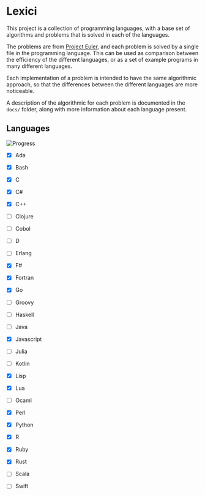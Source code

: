 # Lexici #

This project is a collection of programming languages, with a base set of
algorithms and problems that is solved in each of the languages.

The problems are from [Project Euler](https://projecteuler.net), and each
problem is solved by a single file in the programming language. This can be
used as comparison between the efficiency of the different languages, or as a
set of example programs in many different languages.

Each implementation of a problem is intended to have the same algorithmic
approach, so that the differences between the different languages are more
noticeable.

A description of the algorithmic for each problem is documented in the `docs/`
folder, along with more information about each language present.

## Languages ##

![Progress](http://progressed.io/bar/16?scale=28)

- [x] Ada
- [x] Bash
- [x] C
- [x] C#
- [x] C++
- [ ] Clojure
- [ ] Cobol
- [ ] D
- [ ] Erlang
- [x] F#
- [x] Fortran
- [x] Go
- [ ] Groovy
- [ ] Haskell
- [ ] Java
- [x] Javascript
- [ ] Julia
- [ ] Kotlin
- [x] Lisp
- [x] Lua
- [ ] Ocaml
- [x] Perl
- [x] Python
- [x] R
- [x] Ruby
- [x] Rust
- [ ] Scala
- [ ] Swift



